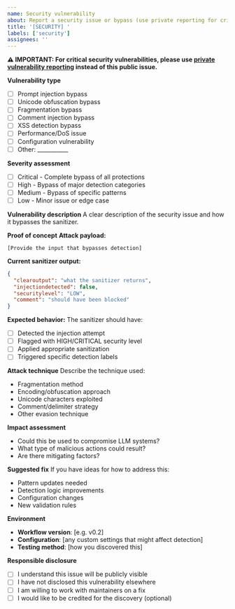 ```yaml
---
name: Security vulnerability
about: Report a security issue or bypass (use private reporting for critical issues)
title: '[SECURITY] '
labels: ['security']
assignees: ''
---
```


**⚠️ IMPORTANT: For critical security vulnerabilities, please use [private vulnerability reporting](https://github.com/username/llm-input-sanitizer-n8n/security/advisories/new) instead of this public issue.**

**Vulnerability type**
- [ ] Prompt injection bypass
- [ ] Unicode obfuscation bypass
- [ ] Fragmentation bypass
- [ ] Comment injection bypass
- [ ] XSS detection bypass
- [ ] Performance/DoS issue
- [ ] Configuration vulnerability
- [ ] Other: ___________

**Severity assessment**
- [ ] Critical - Complete bypass of all protections
- [ ] High - Bypass of major detection categories
- [ ] Medium - Bypass of specific patterns
- [ ] Low - Minor issue or edge case

**Vulnerability description**
A clear description of the security issue and how it bypasses the sanitizer.

**Proof of concept**
**Attack payload:**
```
[Provide the input that bypasses detection]
```

**Current sanitizer output:**
```json
{
  "clearoutput": "what the sanitizer returns",
  "injectiondetected": false,
  "securitylevel": "LOW",
  "comment": "should have been blocked"
}
```

**Expected behavior:**
The sanitizer should have:
- [ ] Detected the injection attempt
- [ ] Flagged with HIGH/CRITICAL security level
- [ ] Applied appropriate sanitization
- [ ] Triggered specific detection labels

**Attack technique**
Describe the technique used:
- Fragmentation method
- Encoding/obfuscation approach
- Unicode characters exploited
- Comment/delimiter strategy
- Other evasion technique

**Impact assessment**
- Could this be used to compromise LLM systems?
- What type of malicious actions could result?
- Are there mitigating factors?

**Suggested fix**
If you have ideas for how to address this:
- Pattern updates needed
- Detection logic improvements
- Configuration changes
- New validation rules

**Environment**
- **Workflow version**: [e.g. v0.2]
- **Configuration**: [any custom settings that might affect detection]
- **Testing method**: [how you discovered this]

**Responsible disclosure**
- [ ] I understand this issue will be publicly visible
- [ ] I have not disclosed this vulnerability elsewhere
- [ ] I am willing to work with maintainers on a fix
- [ ] I would like to be credited for the discovery (optional)